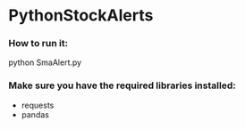 # PythonStockAlerts

### How to run it:
python SmaAlert.py

### Make sure you have the required libraries installed:
* requests
* pandas
